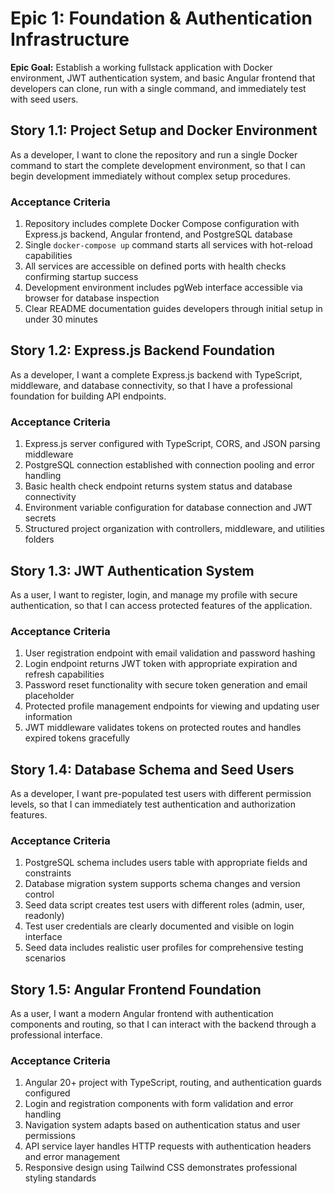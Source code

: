 # Epic 1: Foundation & Authentication Infrastructure

**Epic Goal:** Establish a working fullstack application with Docker environment, JWT authentication system, and basic Angular frontend that developers can clone, run with a single command, and immediately test with seed users.

## Story 1.1: Project Setup and Docker Environment

As a developer,
I want to clone the repository and run a single Docker command to start the complete development environment,
so that I can begin development immediately without complex setup procedures.

### Acceptance Criteria
1. Repository includes complete Docker Compose configuration with Express.js backend, Angular frontend, and PostgreSQL database
2. Single `docker-compose up` command starts all services with hot-reload capabilities
3. All services are accessible on defined ports with health checks confirming startup success
4. Development environment includes pgWeb interface accessible via browser for database inspection
5. Clear README documentation guides developers through initial setup in under 30 minutes

## Story 1.2: Express.js Backend Foundation

As a developer,
I want a complete Express.js backend with TypeScript, middleware, and database connectivity,
so that I have a professional foundation for building API endpoints.

### Acceptance Criteria
1. Express.js server configured with TypeScript, CORS, and JSON parsing middleware
2. PostgreSQL connection established with connection pooling and error handling
3. Basic health check endpoint returns system status and database connectivity
4. Environment variable configuration for database connection and JWT secrets
5. Structured project organization with controllers, middleware, and utilities folders

## Story 1.3: JWT Authentication System

As a user,
I want to register, login, and manage my profile with secure authentication,
so that I can access protected features of the application.

### Acceptance Criteria
1. User registration endpoint with email validation and password hashing
2. Login endpoint returns JWT token with appropriate expiration and refresh capabilities
3. Password reset functionality with secure token generation and email placeholder
4. Protected profile management endpoints for viewing and updating user information
5. JWT middleware validates tokens on protected routes and handles expired tokens gracefully

## Story 1.4: Database Schema and Seed Users

As a developer,
I want pre-populated test users with different permission levels,
so that I can immediately test authentication and authorization features.

### Acceptance Criteria
1. PostgreSQL schema includes users table with appropriate fields and constraints
2. Database migration system supports schema changes and version control
3. Seed data script creates test users with different roles (admin, user, readonly)
4. Test user credentials are clearly documented and visible on login interface
5. Seed data includes realistic user profiles for comprehensive testing scenarios

## Story 1.5: Angular Frontend Foundation

As a user,
I want a modern Angular frontend with authentication components and routing,
so that I can interact with the backend through a professional interface.

### Acceptance Criteria
1. Angular 20+ project with TypeScript, routing, and authentication guards configured
2. Login and registration components with form validation and error handling
3. Navigation system adapts based on authentication status and user permissions
4. API service layer handles HTTP requests with authentication headers and error management
5. Responsive design using Tailwind CSS demonstrates professional styling standards
